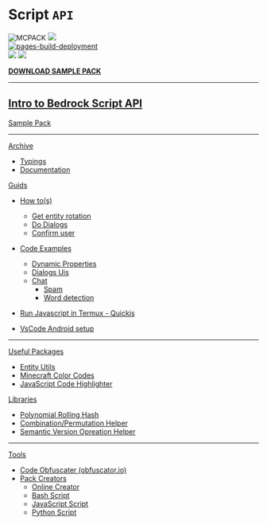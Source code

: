 # Script `API` 

![MCPACK](https://github.com/WavePlayz/Gametest-API/actions/workflows/pack.yml/badge.svg?branch=main)
![](https://komarev.com/ghpvc/?username=WavePlayz&color=grey&label=Hits)  
[![pages-build-deployment](https://github.com/WavePlayz/Gametest-API/actions/workflows/pages/pages-build-deployment/badge.svg?branch=main)](https://github.com/WavePlayz/Gametest-API/actions/workflows/pages/pages-build-deployment)  
![](https://img.shields.io/github/repo-size/WavePlayz/Gametest-API)
![](https://img.shields.io/github/v/release/WavePlayz/Gametest-API?display_name=tag)

[**DOWNLOAD SAMPLE PACK**](https://github.com/WavePlayz/Gametest-API/releases/latest)  

---

## [Intro to Bedrock Script API](intro-to-bedrock-script-api.md)  

[Sample Pack](sample-pack/)

---

[Archive](archive/)  
- [Typings](archive/typings/)  
- [Documentation](archive/docs/)  


[Guids](guide/)
- [How to(s)](guide/howto/)
  - [Get entity rotation](guide/howto/player-rotation.md)
  - [Do Dialogs](guide/howto/dialog-ui.md)
  - [Confirm user](guide/howto/confirm.md)  
  
- [Code Examples](guide/examples/)
  - [Dynamic Properties](guide/examples/dynamic_properties/script.js)
  - [Dialogs Uis](guide/examples/dialog_ui/script.js)
  - [Chat](guide/examples/chat/)
    - [Spam](guide/examples/chat/spam.js)
    - [Word detection](guide/examples/chat/detaction.js)

- [Run Javascript in Termux - Quickjs](guide/termux-quickjs-setup.md)  
- [VsCode Android setup](guide/vscode-android-setup.md)  

---

[Useful Packages](packages/)
- [Entity Utils](packages/entity_utils/README.md)
- [Minecraft Color Codes](packages/mc_color/README.md)
- [JavaScript Code Highlighter](packages/js_highlight/README.md)

[Libraries](libraries/)
- [Polynomial Rolling Hash](libraries/poly_roll_hash/README.md)  
- [Combination/Permutation Helper](libraries/kramacaya/README.md)  
- [Semantic Version Opreation Helper](libraries/semver/README.md)  

---

[Tools](tools/)
- [Code Obfuscater (obfuscator.io)](https://obfuscator.io/)
- [Pack Creators]()
  -  [Online Creator](https://waveplayz.github.io/Gametest-API/pack.html)
  -  [Bash Script]()  
  -  [JavaScript Script]()
  -  [Python Script]()
  


